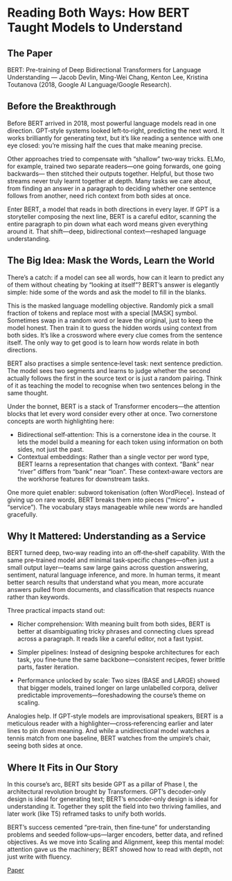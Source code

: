 # Reading Both Ways: How BERT Taught Models to Understand

## The Paper

BERT: Pre-training of Deep Bidirectional Transformers for Language
Understanding — Jacob Devlin, Ming-Wei Chang, Kenton Lee, Kristina Toutanova
(2018, Google AI Language/Google Research).

## Before the Breakthrough

Before BERT arrived in 2018, most powerful language models read in one
direction. GPT‑style systems looked left‑to‑right, predicting the next word. It
works brilliantly for generating text, but it’s like reading a sentence with
one eye closed: you’re missing half the cues that make meaning precise.

Other approaches tried to compensate with “shallow” two‑way tricks. ELMo, for
example, trained two separate readers—one going forwards, one going backwards—
then stitched their outputs together. Helpful, but those two streams never truly
learnt together at depth. Many tasks we care about, from finding an answer in a
paragraph to deciding whether one sentence follows from another, need rich
context from both sides at once.

Enter BERT, a model that reads in both directions in every layer. If GPT is a
storyteller composing the next line, BERT is a careful editor, scanning the
entire paragraph to pin down what each word means given everything around it.
That shift—deep, bidirectional context—reshaped language understanding.

## The Big Idea: Mask the Words, Learn the World

There’s a catch: if a model can see all words, how can it learn to predict any
of them without cheating by “looking at itself”? BERT’s answer is elegantly
simple: hide some of the words and ask the model to fill in the blanks.

This is the masked language modelling objective. Randomly pick a small
fraction of tokens and replace most with a special [MASK] symbol. Sometimes
swap in a random word or leave the original, just to keep the model honest.
Then train it to guess the hidden words using context from both sides. It’s
like a crossword where every clue comes from the sentence itself. The only way
to get good is to learn how words relate in both directions.

BERT also practises a simple sentence‑level task: next sentence prediction. The
model sees two segments and learns to judge whether the second actually follows
the first in the source text or is just a random pairing. Think of it as
teaching the model to recognise when two sentences belong in the same thought.

Under the bonnet, BERT is a stack of Transformer encoders—the attention blocks
that let every word consider every other at once. Two cornerstone concepts are
worth highlighting here:

- Bidirectional self‑attention: This is a cornerstone idea in the course. It
  lets the model build a meaning for each token using information on both
  sides, not just the past.
- Contextual embeddings: Rather than a single vector per word type, BERT learns
  a representation that changes with context. “Bank” near “river” differs from
  “bank” near “loan”. These context‑aware vectors are the workhorse features for
  downstream tasks.

One more quiet enabler: subword tokenisation (often WordPiece). Instead of
giving up on rare words, BERT breaks them into pieces (“micro” + “service”).
The vocabulary stays manageable while new words are handled gracefully.

## Why It Mattered: Understanding as a Service

BERT turned deep, two‑way reading into an off‑the‑shelf capability. With the
same pre‑trained model and minimal task‑specific changes—often just a small
output layer—teams saw large gains across question answering, sentiment,
natural language inference, and more. In human terms, it meant better search
results that understand what you mean, more accurate answers pulled from
documents, and classification that respects nuance rather than keywords.

Three practical impacts stand out:

- Richer comprehension: With meaning built from both sides, BERT is better at
  disambiguating tricky phrases and connecting clues spread across a paragraph.
  It reads like a careful editor, not a fast typist.

- Simpler pipelines: Instead of designing bespoke architectures for each task,
  you fine‑tune the same backbone—consistent recipes, fewer brittle parts,
  faster iteration.

- Performance unlocked by scale: Two sizes (BASE and LARGE) showed that bigger
  models, trained longer on large unlabelled corpora, deliver predictable
  improvements—foreshadowing the course’s theme on scaling.

Analogies help. If GPT‑style models are improvisational speakers, BERT is a
meticulous reader with a highlighter—cross‑referencing earlier and later lines
to pin down meaning. And while a unidirectional model watches a tennis match
from one baseline, BERT watches from the umpire’s chair, seeing both sides at
once.

## Where It Fits in Our Story

In this course’s arc, BERT sits beside GPT as a pillar of Phase I, the
architectural revolution brought by Transformers. GPT’s decoder‑only design is
ideal for generating text; BERT’s encoder‑only design is ideal for
understanding it. Together they split the field into two thriving families, and
later work (like T5) reframed tasks to unify both worlds.

BERT’s success cemented “pre‑train, then fine‑tune” for understanding problems
and seeded follow‑ups—larger encoders, better data, and refined objectives.
As we move into Scaling and Alignment, keep this mental model: attention gave
us the machinery; BERT showed how to read with depth, not just write with
fluency.

[Paper](llm_papers_syllabus/BERT_Bidirectional_Transformers_Devlin_2018.pdf)
